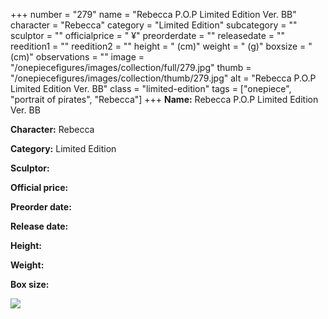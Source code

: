 +++
number = "279"
name = "Rebecca P.O.P Limited Edition Ver. BB"
character = "Rebecca"
category = "Limited Edition"
subcategory = ""
sculptor = ""
officialprice = " ¥"
preorderdate = ""
releasedate = ""
reedition1 = ""
reedition2 = ""
height = " (cm)"
weight = " (g)"
boxsize = " (cm)"
observations = ""
image = "/onepiecefigures/images/collection/full/279.jpg"
thumb = "/onepiecefigures/images/collection/thumb/279.jpg"
alt = "Rebecca P.O.P Limited Edition Ver. BB"
class = "limited-edition"
tags = ["onepiece", "portrait of pirates",  "Rebecca"]
+++
**Name:** Rebecca P.O.P Limited Edition Ver. BB

**Character:** Rebecca

**Category:** Limited Edition 

**Sculptor:** 

**Official price:** 

**Preorder date:** 

**Release date:** 

**Height:** 

**Weight:** 

**Box size:** 

<img src="/onepiecefigures/images/collection/thumb/279.jpg">